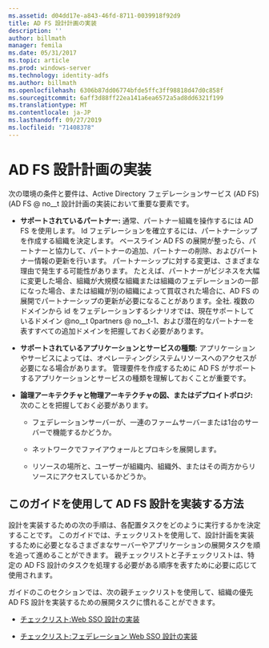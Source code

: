 ```yaml
---
ms.assetid: d04dd17e-a843-46fd-8711-0039918f92d9
title: AD FS 設計計画の実装
description: ''
author: billmath
manager: femila
ms.date: 05/31/2017
ms.topic: article
ms.prod: windows-server
ms.technology: identity-adfs
ms.author: billmath
ms.openlocfilehash: 6306b87dd06774bfde5ffc3ff98818d47d0c858f
ms.sourcegitcommit: 6aff3d88ff22ea141a6ea6572a5ad8dd6321f199
ms.translationtype: MT
ms.contentlocale: ja-JP
ms.lasthandoff: 09/27/2019
ms.locfileid: "71408378"
---
```

# <a name="implementing-your-ad-fs-design-plan"></a>AD FS 設計計画の実装

次の環境の条件と要件は、Active Directory フェデレーションサービス (AD FS) \(AD FS @ no__t 設計計画の実装において重要な要素です。  
  
-   **サポートされているパートナー:** 通常、パートナー組織を操作するには AD FS を使用します。 Id フェデレーションを確立するには、パートナーシップを作成する組織を決定します。 ベースライン AD FS の展開が整ったら、パートナーと協力して、パートナーの追加、パートナーの削除、およびパートナー情報の更新を行います。 パートナーシップに対する変更は、さまざまな理由で発生する可能性があります。 たとえば、パートナーがビジネスを大幅に変更した場合、組織が大規模な組織または組織のフェデレーションの一部になった場合、または組織が別の組織によって買収された場合に、AD FS の展開でパートナーシップの更新が必要になることがあります。全社. 複数のドメインから id をフェデレーションするシナリオでは、現在サポートしているドメイン @no__t 0partners @ no__t-1、および潜在的なパートナーを表すすべての追加ドメインを把握しておく必要があります。  
  
-   **サポートされているアプリケーションとサービスの種類:** アプリケーションやサービスによっては、オペレーティングシステムリソースへのアクセスが必要になる場合があります。 管理要件を作成するために AD FS がサポートするアプリケーションとサービスの種類を理解しておくことが重要です。  
  
-   **論理アーキテクチャと物理アーキテクチャの図、またはデプロイトポロジ:** 次のことを把握しておく必要があります。  
  
    -   フェデレーションサーバーが、一連のファームサーバーまたは1台のサーバーで機能するかどうか。  
  
    -   ネットワークでファイアウォールとプロキシを展開します。  
  
    -   リソースの場所と、ユーザーが組織内、組織外、またはその両方からリソースにアクセスしているかどうか。  
  
## <a name="how-to-implement-your-ad-fs-design-using-this-guide"></a>このガイドを使用して AD FS 設計を実装する方法  
設計を実装するための次の手順は、各配置タスクをどのように実行するかを決定することです。 このガイドでは、チェックリストを使用して、設計計画を実装するために必要となるさまざまなサーバーやアプリケーションの展開タスクを順を追って進めることができます。 親チェックリストと子チェックリストは、特定の AD FS 設計のタスクを処理する必要がある順序を表すために必要に応じて使用されます。  
  
ガイドのこのセクションでは、次の親チェックリストを使用して、組織の優先 AD FS 設計を実装するための展開タスクに慣れることができます。  
  
-   [チェックリスト:Web SSO 設計の実装](Checklist--Implementing-a-Web-SSO-Design.md)  
  
-   [チェックリスト:フェデレーション Web SSO 設計の実装](Checklist--Implementing-a-Federated-Web-SSO-Design.md)  
